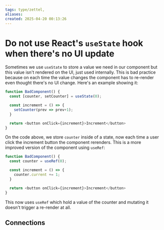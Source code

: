 ```yaml
---
tags: type/zettel, 
aliases: 
created: 2025-04-20 00:13:26
---
```

# Do not use React's `useState` hook when there's no UI update

Sometimes we use `useState` to store a value we need in our component but this value isn't rendered on the UI, just used internally. This is bad practice because on each time the value changes the component has to re-render even thought there's no UI change. Here's an example showing it:

```typescript
function BadComponent() {
  const [counter, setCounter] = useState(0);

  const increment = () => {
    setCounter(prev => prev+1);
  }

  return <button onClick={increment}>Increment</button>
}
```

On the code above, we store `counter` inside of a state, now each time a user click the increment button the component rerenders. This is a more improved version of the component using `useRef`:

```typescript
function BadComponent() {
  const counter = useRef(0);

  const increment = () => {
    counter.current += 1;
  }

  return <button onClick={increment}>Increment</button>
}
```

This now uses `useRef` which hold a value of the counter and mutating it doesn't trigger a re-render at all.

## Connections
